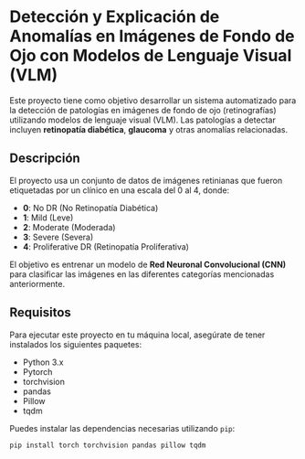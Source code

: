 # Detección y Explicación de Anomalías en Imágenes de Fondo de Ojo con Modelos de Lenguaje Visual (VLM)

Este proyecto tiene como objetivo desarrollar un sistema automatizado para la detección de patologías en imágenes de fondo de ojo (retinografías) utilizando modelos de lenguaje visual (VLM). Las patologías a detectar incluyen **retinopatía diabética**, **glaucoma** y otras anomalías relacionadas.

## Descripción

El proyecto usa un conjunto de datos de imágenes retinianas que fueron etiquetadas por un clínico en una escala del 0 al 4, donde:

- **0**: No DR (No Retinopatía Diabética)
- **1**: Mild (Leve)
- **2**: Moderate (Moderada)
- **3**: Severe (Severa)
- **4**: Proliferative DR (Retinopatía Proliferativa)

El objetivo es entrenar un modelo de **Red Neuronal Convolucional (CNN)** para clasificar las imágenes en las diferentes categorías mencionadas anteriormente.

## Requisitos

Para ejecutar este proyecto en tu máquina local, asegúrate de tener instalados los siguientes paquetes:

- Python 3.x
- Pytorch
- torchvision
- pandas
- Pillow
- tqdm

Puedes instalar las dependencias necesarias utilizando `pip`:

```bash
pip install torch torchvision pandas pillow tqdm
